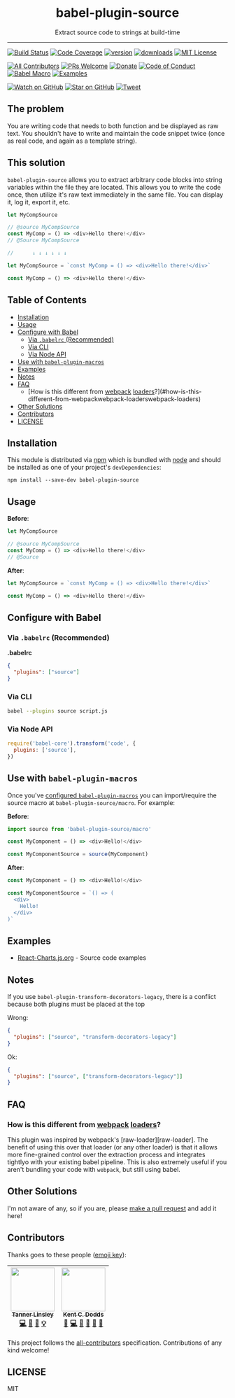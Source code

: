 <div align="center">
<h1>babel-plugin-source</h1>

Extract source code to strings at build-time

</div>

<hr />

[![Build Status][build-badge]][build]
[![Code Coverage][coverage-badge]][coverage]
[![version][version-badge]][package]
[![downloads][downloads-badge]][npm-stat]
[![MIT License][license-badge]][license]

[![All Contributors](https://img.shields.io/badge/all_contributors-2-orange.svg?style=flat-square)](#contributors)
[![PRs Welcome][prs-badge]][prs]
[![Donate][donate-badge]][donate]
[![Code of Conduct][coc-badge]][coc]
[![Babel Macro][macros-badge]][babel-plugin-macros]
[![Examples][examples-badge]][examples]

[![Watch on GitHub][github-watch-badge]][github-watch]
[![Star on GitHub][github-star-badge]][github-star]
[![Tweet][twitter-badge]][twitter]

## The problem

You are writing code that needs to both function and be displayed as raw text. You shouldn't have to write and maintain the code snippet twice (once as real code, and again as a template string).

## This solution

`babel-plugin-source` allows you to extract arbitrary code blocks into string variables within the file they are located. This allows you to write the code once, then utilize it's raw text immediately in the same file. You can display it, log it, export it, etc.

```js
let MyCompSource

// @source MyCompSource
const MyComp = () => <div>Hello there!</div>
// @Source MyCompSource

//      ↓ ↓ ↓ ↓ ↓ ↓

let MyCompSource = `const MyComp = () => <div>Hello there!</div>`

const MyComp = () => <div>Hello there!</div>
```

## Table of Contents

<!-- START doctoc generated TOC please keep comment here to allow auto update -->

<!-- DON'T EDIT THIS SECTION, INSTEAD RE-RUN doctoc TO UPDATE -->

* [Installation](#installation)
* [Usage](#usage)
* [Configure with Babel](#configure-with-babel)
  * [Via `.babelrc` (Recommended)](#via-babelrc-recommended)
  * [Via CLI](#via-cli)
  * [Via Node API](#via-node-api)
* [Use with `babel-plugin-macros`](#use-with-babel-plugin-macros)
* [Examples](#examples)
* [Notes](#notes)
* [FAQ](#faq)
  * [How is this different from [webpack][webpack] [loaders][webpack-loaders]?](#how-is-this-different-from-webpackwebpack-loaderswebpack-loaders)
* [Other Solutions](#other-solutions)
* [Contributors](#contributors)
* [LICENSE](#license)

<!-- END doctoc generated TOC please keep comment here to allow auto update -->

## Installation

This module is distributed via [npm][npm] which is bundled with [node][node] and
should be installed as one of your project's `devDependencies`:

```
npm install --save-dev babel-plugin-source
```

## Usage

**Before**:

```javascript
let MyCompSource

// @source MyCompSource
const MyComp = () => <div>Hello there!</div>
// @Source
```

**After**:

```javascript
let MyCompSource = `const MyComp = () => <div>Hello there!</div>`

const MyComp = () => <div>Hello there!</div>
```

## Configure with Babel

### Via `.babelrc` (Recommended)

**.babelrc**

```json
{
  "plugins": ["source"]
}
```

### Via CLI

```sh
babel --plugins source script.js
```

### Via Node API

```javascript
require('babel-core').transform('code', {
  plugins: ['source'],
})
```

## Use with `babel-plugin-macros`

Once you've [configured `babel-plugin-macros`](https://github.com/tannerlinsley/babel-plugin-macros/blob/master/other/docs/user.md)
you can import/require the source macro at `babel-plugin-source/macro`.
For example:

**Before**:

```javascript
import source from 'babel-plugin-source/macro'

const MyComponent = () => <div>Hello!</div>

const MyComponentSource = source(MyComponent)
```

**After**:

```javascript
const MyComponent = () => <div>Hello!</div>

const MyComponentSource = `() => (
  <div>
    Hello!
  </div>
)`
```

<!-- > You could also use [`source.macro`][source.macro] if you'd prefer to type less 😀 -->

## Examples

* [React-Charts.js.org](https:react-charts.js.org) - Source code examples

## Notes

If you use `babel-plugin-transform-decorators-legacy`, there is a conflict because both plugins must be placed at the top

Wrong:

```json
{
  "plugins": ["source", "transform-decorators-legacy"]
}
```

Ok:

```json
{
  "plugins": ["source", ["transform-decorators-legacy"]]
}
```

## FAQ

### How is this different from [webpack][webpack] [loaders][webpack-loaders]?

This plugin was inspired by webpack's [raw-loader][raw-loader]. The benefit of
using this over that loader (or any other loader) is that it allows more fine-grained
control over the extraction process and integrates tightlyo with
your existing babel pipeline. This is also extremely useful if
you aren't bundling your code with `webpack`, but still using
babel.

<!--
## Related Projects

* [`source.macro`][source.macro] - nicer integration with `babel-plugin-macros` -->

## Other Solutions

I'm not aware of any, so if you are, please [make a pull request][prs] and add it
here!

## Contributors

Thanks goes to these people ([emoji key][emojis]):

<!-- ALL-CONTRIBUTORS-LIST:START - Do not remove or modify this section -->

<!-- prettier-ignore -->
| [<img src="https://avatars0.githubusercontent.com/u/5580297?v=4" width="100px;"/><br /><sub><b>Tanner Linsley</b></sub>](http://Nozzle.io)<br />[💻](https://github.com/tannerlinsley/babel-plugin-sourcer/commits?author=tannerlinsley "Code") [🎨](#design-tannerlinsley "Design") [📖](https://github.com/tannerlinsley/babel-plugin-sourcer/commits?author=tannerlinsley "Documentation") [💡](#example-tannerlinsley "Examples") | [<img src="https://avatars0.githubusercontent.com/u/1500684?v=4" width="100px;"/><br /><sub><b>Kent C. Dodds</b></sub>](https://kentcdodds.com)<br />[💬](#question-kentcdodds "Answering Questions") [💻](https://github.com/tannerlinsley/babel-plugin-sourcer/commits?author=kentcdodds "Code") [🤔](#ideas-kentcdodds "Ideas, Planning, & Feedback") [🔌](#plugin-kentcdodds "Plugin/utility libraries") [📢](#talk-kentcdodds "Talks") [🔧](#tool-kentcdodds "Tools") |
| :---: | :---: |

<!-- ALL-CONTRIBUTORS-LIST:END -->

This project follows the [all-contributors][all-contributors] specification.
Contributions of any kind welcome!

## LICENSE

MIT

[npm]: https://www.npmjs.com/
[node]: https://nodejs.org
[build-badge]: https://img.shields.io/travis/tannerlinsley/babel-plugin-source.svg?style=flat-square
[build]: https://travis-ci.org/tannerlinsley/babel-plugin-source
[coverage-badge]: https://img.shields.io/codecov/c/github/tannerlinsley/babel-plugin-source.svg?style=flat-square
[coverage]: https://codecov.io/github/tannerlinsley/babel-plugin-source
[version-badge]: https://img.shields.io/npm/v/babel-plugin-source.svg?style=flat-square
[package]: https://www.npmjs.com/package/babel-plugin-source
[downloads-badge]: https://img.shields.io/npm/dm/babel-plugin-source.svg?style=flat-square
[npm-stat]: http://npm-stat.com/charts.html?package=babel-plugin-source&from=2016-04-01
[license-badge]: https://img.shields.io/npm/l/babel-plugin-source.svg?style=flat-square
[license]: https://github.com/tannerlinsley/babel-plugin-source/blob/master/LICENSE
[prs-badge]: https://img.shields.io/badge/PRs-welcome-brightgreen.svg?style=flat-square
[prs]: http://makeapullrequest.com
[donate-badge]: https://img.shields.io/badge/$-support-green.svg?style=flat-square
[donate]: http://kcd.im/donate
[coc-badge]: https://img.shields.io/badge/code%20of-conduct-ff69b4.svg?style=flat-square
[coc]: https://github.com/tannerlinsley/babel-plugin-source/blob/master/other/CODE_OF_CONDUCT.md
[macros-badge]: https://img.shields.io/badge/babel--macro-%F0%9F%8E%A3-f5da55.svg?style=flat-square
[babel-plugin-macros]: https://github.com/kentcdodds/babel-plugin-macros
[examples-badge]: https://img.shields.io/badge/%F0%9F%92%A1-examples-8C8E93.svg?style=flat-square
[examples]: https://github.com/tannerlinsley/babel-plugin-source/blob/master/other/EXAMPLES.md
[github-watch-badge]: https://img.shields.io/github/watchers/tannerlinsley/babel-plugin-source.svg?style=social
[github-watch]: https://github.com/tannerlinsley/babel-plugin-source/watchers
[github-star-badge]: https://img.shields.io/github/stars/tannerlinsley/babel-plugin-source.svg?style=social
[github-star]: https://github.com/tannerlinsley/babel-plugin-source/stargazers
[twitter]: https://twitter.com/intent/tweet?text=Check%20out%20babel-plugin-source!%20https://github.com/tannerlinsley/babel-plugin-source%20%F0%9F%91%8D
[twitter-badge]: https://img.shields.io/twitter/url/https/github.com/tannerlinsley/babel-plugin-source.svg?style=social
[emojis]: https://github.com/kentcdodds/all-contributors#emoji-key
[all-contributors]: https://github.com/kentcdodds/all-contributors
[prepack]: https://github.com/facebook/prepack

<!-- [source.macro]: https://github.com/kentcdodds/source.macro -->

[webpack]: https://webpack.js.org/
[webpack-loaders]: https://webpack.js.org/concepts/loaders/
[val-loader]: https://github.com/webpack-contrib/val-loader
